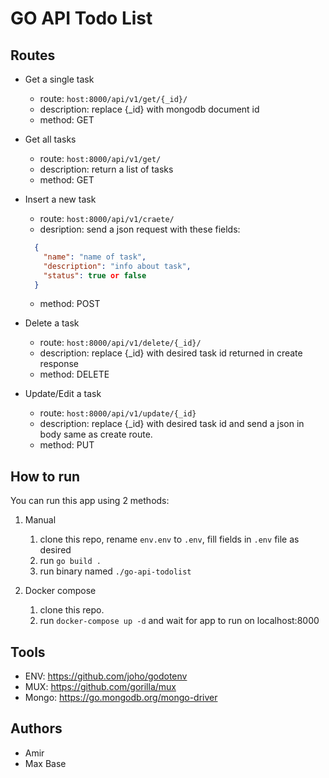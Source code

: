 # GO API Todo List

## Routes

- Get a single task
  - route: `host:8000/api/v1/get/{_id}/`
  - description: replace {_id} with mongodb document id
  - method: GET

- Get all tasks
  - route: `host:8000/api/v1/get/`
  - description: return a list of tasks
  - method: GET

- Insert a new task
  - route: `host:8000/api/v1/craete/`
  - desription: send a json request with these fields:
  ```json
    {
      "name": "name of task",
      "description": "info about task",
      "status": true or false
    }
  ```
  - method: POST

- Delete a task
  - route: `host:8000/api/v1/delete/{_id}/`
  - description: replace {_id} with desired task id returned in create response
  - method: DELETE

- Update/Edit a task
  - route: `host:8000/api/v1/update/{_id}`
  - description: replace {_id} with desired task id and send a json in body same as create route.
  - method: PUT

## How to run

You can run this app using 2 methods:

1. Manual
    1. clone this repo, rename `env.env` to `.env`, fill fields in `.env` file as desired
    2. run `go build .`
    3. run binary named `./go-api-todolist`
 
2. Docker compose 
    1. clone this repo.
    2. run `docker-compose up -d` and wait for app to run on localhost:8000

## Tools

- ENV: https://github.com/joho/godotenv
- MUX: https://github.com/gorilla/mux
- Mongo: https://go.mongodb.org/mongo-driver

## Authors

- Amir
- Max Base
